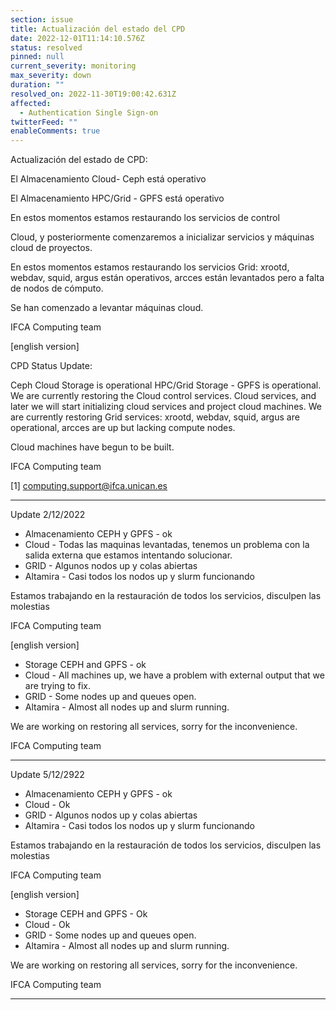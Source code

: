 ```yaml
---
section: issue
title: Actualización del estado del CPD
date: 2022-12-01T11:14:10.576Z
status: resolved
pinned: null
current_severity: monitoring
max_severity: down
duration: ""
resolved_on: 2022-11-30T19:00:42.631Z
affected:
  - Authentication Single Sign-on
twitterFeed: ""
enableComments: true
---
```



Actualización del estado de CPD:

   El Almacenamiento Cloud- Ceph está operativo

   El Almacenamiento HPC/Grid - GPFS está operativo

   En estos momentos estamos restaurando los servicios de control

   Cloud, y posteriormente comenzaremos a inicializar servicios y máquinas cloud de proyectos.

   En estos momentos estamos restaurando los servicios Grid: xrootd, webdav, squid, argus están operativos, arcces están levantados pero a falta de nodos de cómputo.

   Se han comenzado a levantar máquinas cloud.

IFCA Computing team

\[﻿english version]

CPD Status Update:   

   Ceph Cloud Storage is operational
   HPC/Grid Storage - GPFS is operational.
   We are currently restoring the Cloud control services.
   Cloud services, and later we will start initializing cloud services and project cloud machines.
   We are currently restoring Grid services: xrootd, webdav, squid, argus are operational, arcces are up but lacking compute nodes.

  Cloud machines have begun to be built.

IFCA Computing team

\[1] [computing.support@ifca.unican.es](mailto:computing.support@ifca.unican.es)

- - -

U﻿pdate 2/12/2022

* Almacenamiento CEPH y GPFS - ok
* Cloud - Todas las maquinas levantadas, tenemos un problema con la salida externa que estamos intentando solucionar.
* GRID - Algunos nodos up y colas abiertas
* Altamira - Casi todos los nodos up y slurm funcionando

Estamos trabajando en la restauración de todos los servicios, disculpen las molestias

IFCA Computing team

\[﻿english version]

* Storage CEPH and GPFS - ok
* Cloud - All machines up, we have a problem with external output that we are trying to fix.
* GRID - Some nodes up and queues open.
* Altamira - Almost all nodes up and slurm running.

We are working on restoring all services, sorry for the inconvenience.

IFCA Computing team

- - -

U﻿pdate 5/12/2922

* Almacenamiento CEPH y GPFS - ok
* Cloud - Ok
* GRID - Algunos nodos up y colas abiertas
* Altamira - Casi todos los nodos up y slurm funcionando

Estamos trabajando en la restauración de todos los servicios, disculpen las molestias

IFCA Computing team

\[﻿english version]

* Storage CEPH and GPFS - Ok
* Cloud - Ok
* GRID - Some nodes up and queues open.
* Altamira - Almost all nodes up and slurm running.

We are working on restoring all services, sorry for the inconvenience.

IFCA Computing team

- - -